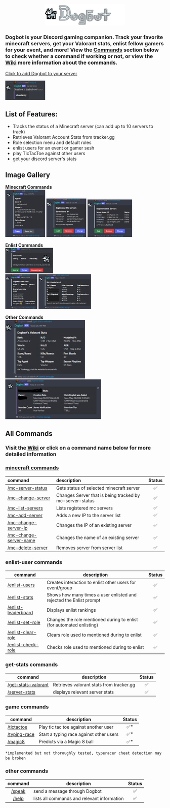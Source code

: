 <p align="center">
  <img src="https://github.com/MykelMatar/Dogbot/blob/Discord.js14/src/dependencies/images/Dogbot_512_Full.png" width="50%">
</p>

  ### Dogbot is your Discord gaming companion. Track your favorite minecraft servers, get your Valorant stats, enlist fellow gamers for your event, and more! View the [Commands](#all-commands) section below to check whether a command if working or not, or view the [Wiki](https://github.com/MykelMatar/Dogbot/wiki) more information about the commands. 
[Click to add Dogbot to your server](https://discord.com/api/oauth2/authorize?client_id=848283770041532425&permissions=8&scope=bot%20applications.commands)
<p align="left">
  <img src="https://github.com/MykelMatar/Dogbot/blob/Discord.js14/src/dependencies/images/magic8.png" width="25%"></img>
</p>


## List of Features: 
  * Tracks the status of a Minecraft server (can add up to 10 servers to track)
  * Retrieves Valorant Account Stats from tracker.gg
  * Role selection menu and default roles
  * enlist users for an event or gamer sesh 
  * play TicTacToe against other users
  * get your discord server's stats

## Image Gallery
**Minecraft Commands**  
<img src="https://github.com/MykelMatar/Dogbot/blob/Discord.js14/src/dependencies/images/mc-server-status.png" width="25%"></img>
<img src="https://github.com/MykelMatar/Dogbot/blob/Discord.js14/src/dependencies/images/mc-list-servers.png" width="25%"></img>
<img src="https://github.com/MykelMatar/Dogbot/blob/Discord.js14/src/dependencies/images/mc-list-servers-status.png" width="28%"></img>  

**Enlist Commands**  
<img src="https://github.com/MykelMatar/Dogbot/blob/Discord.js14/src/dependencies/images/enlist-users.png" width="30%"></img>  
<img src="https://github.com/MykelMatar/Dogbot/blob/Discord.js14/src/dependencies/images/enlist-stats.png" width="20%"></img>
<img src="https://github.com/MykelMatar/Dogbot/blob/Discord.js14/src/dependencies/images/enlist-leaderboard.png" width="33%"></img>

**Other Commands**  
<img src="https://github.com/MykelMatar/Dogbot/blob/Discord.js14/src/dependencies/images/get-stats-valorant.png" width="50%"></img>   
<img src="https://github.com/MykelMatar/Dogbot/blob/Discord.js14/src/dependencies/images/server-stats.png" width="60%"></img>


## All Commands
### Visit the [Wiki](https://github.com/MykelMatar/Dogbot/wiki) or click on a command name below for more detailed information
### [minecraft commands](https://github.com/MykelMatar/Dogbot/wiki#minecraft-server-tracking-commands)
| command                                                                                   | description                                              | Status |
|:------------------------------------------------------------------------------------------|:---------------------------------------------------------|:------:|
| [/mc-server-status](https://github.com/MykelMatar/Dogbot/wiki#mc-server-status)           | Gets status of selected minecraft server                 |   ✅    |
| [/mc-change-server](https://github.com/MykelMatar/Dogbot/wiki#mc-change-server)           | Changes Server that is being tracked by mc-server-status |   ✅    |
| [/mc-list-servers](https://github.com/MykelMatar/Dogbot/wiki#mc-list-servers)             | Lists registered mc servers                              |   ✅    |
| [/mc-add-server](https://github.com/MykelMatar/Dogbot/wiki#mc-add-server)                 | Adds a new IP to the server list                         |   ✅    |
| [/mc-change-server-ip](https://github.com/MykelMatar/Dogbot/wiki#mc-change-server-ip)     | Changes the IP of an existing server                     |   ✅    |
| [/mc-change-server-name](https://github.com/MykelMatar/Dogbot/wiki#mc-change-server-name) | Changes the name of an existing server                   |   ✅    |
| [/mc-delete-server](https://github.com/MykelMatar/Dogbot/wiki#mc-delete-server)           | Removes server from server list                          |   ✅    |

### enlist-user commands
| command               | description                                                         | Status |
|-----------------------|---------------------------------------------------------------------|:------:|
| [/enlist-users](https://github.com/MykelMatar/Dogbot/wiki#enlist-users)         | Creates interaction to enlist other users for event/group           |   ✅   |
| [/enlist-stats](https://github.com/MykelMatar/Dogbot/wiki#enlist-stats)         | Shows how many times a user enlisted and rejected the Enlist prompt |   ✅   |
| [/enlist-leaderboard](https://github.com/MykelMatar/Dogbot/wiki#enlist-leaderboard) | Displays enlist rankings                 |   ✅   |
| [/enlist-set-role](https://github.com/MykelMatar/Dogbot/wiki#enlist-set-role)| Changes the role mentioned during to enlist (for automated enlisting)|   ✅ |
| [/enlist-clear-role](https://github.com/MykelMatar/Dogbot/wiki#enlist-clear-role) | Clears role used to mentioned during to enlist                |   ✅   |
| [/enlist-check-role](https://github.com/MykelMatar/Dogbot/wiki#enlist-check-role) | Checks role used to mentioned during to enlist                 |   ✅   |


### get-stats commands
| command             | description                              | Status |
|---------------------|------------------------------------------|:------:|
| [/get-stats-valorant](https://github.com/MykelMatar/Dogbot/wiki#get-stats-valorant) | Retrieves valorant stats from tracker.gg |   ✅   |
| [/server-stats](https://github.com/MykelMatar/Dogbot/wiki#server-stats)       | displays relevant server stats           |   ✅   |


### game commands
| command      | description                             | Status |
|--------------|-----------------------------------------|:------:|
| [/tictactoe](https://github.com/MykelMatar/Dogbot/wiki#tictactoe)   | Play tic tac toe against another user   |   ✅*  |
| [/typing-race](https://github.com/MykelMatar/Dogbot/wiki#typing-race) | Start a typing race against other users |   ✅*  |
| [/magic8](https://github.com/MykelMatar/Dogbot/wiki#magic8)      | Predicts via a Magic 8 ball             |   ✅*  |

    *implemented but not thoroughly tested, typeracer cheat detection may be broken

### other commands
| command | description                                  | Status |
|:-------:|----------------------------------------------|:------:|
|  [/speak](https://github.com/MykelMatar/Dogbot/wiki#speak)   | send a message through Dogbot                |   ✅  |
| [/help](https://github.com/MykelMatar/Dogbot/wiki#elp)    | lists all commands and relevant information  |   ✅  |


